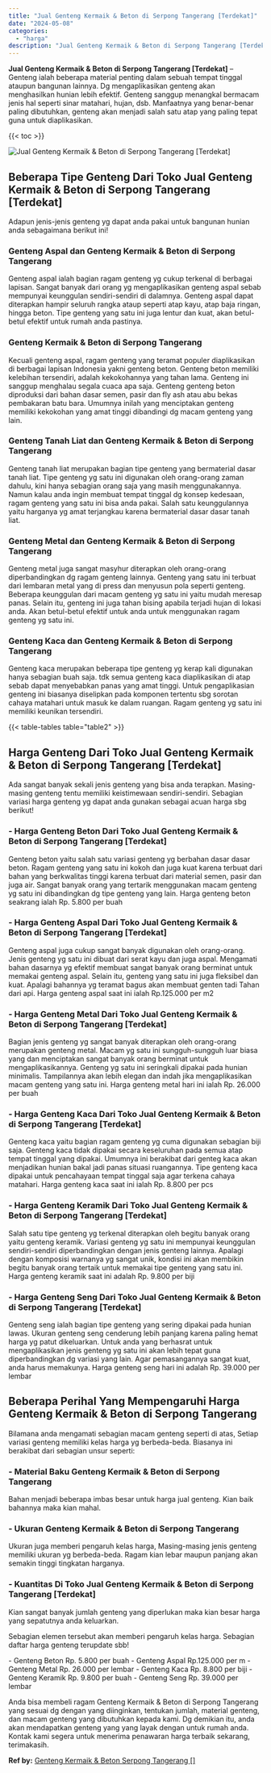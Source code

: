 ```yaml
---
title: "Jual Genteng Kermaik & Beton di Serpong Tangerang [Terdekat]"
date: "2024-05-08"
categories: 
  - "harga"
description: "Jual Genteng Kermaik & Beton di Serpong Tangerang [Terdekat]. Anda bisa membeli ragam Genteng Kermaik & Beton di Serpong Tangerang yang sesuai dg dengan yang..."
---
```


**Jual Genteng Kermaik & Beton di Serpong Tangerang \[Terdekat\]** – Genteng ialah beberapa material penting dalam sebuah tempat tinggal ataupun bangunan lainnya. Dg mengaplikasikan genteng akan menghasilkan hunian lebih efektif. Genteng sanggup menangkal bermacam jenis hal seperti sinar matahari, hujan, dsb. Manfaatnya yang benar-benar paling dibutuhkan, genteng akan menjadi salah satu atap yang paling tepat guna untuk diaplikasikan.

{{< toc >}}

![Jual Genteng Kermaik & Beton di Serpong Tangerang [Terdekat]](/images/genteng-minimalis-murah02.png)

## Beberapa Tipe Genteng Dari Toko Jual Genteng Kermaik & Beton di Serpong Tangerang \[Terdekat\]

Adapun jenis-jenis genteng yg dapat anda pakai untuk bangunan hunian anda sebagaimana berikut ini!

### Genteng Aspal dan Genteng Kermaik & Beton di Serpong Tangerang

Genteng aspal ialah bagian ragam genteng yg cukup terkenal di berbagai lapisan. Sangat banyak dari orang yg mengaplikasikan genteng aspal sebab mempunyai keunggulan sendiri-sendiri di dalamnya. Genteng aspal dapat diterapkan hampir seluruh rangka ataup seperti atap kayu, atap baja ringan, hingga beton. Tipe genteng yang satu ini juga lentur dan kuat, akan betul-betul efektif untuk rumah anda pastinya.

### Genteng Kermaik & Beton di Serpong Tangerang

Kecuali genteng aspal, ragam genteng yang teramat populer diaplikasikan di berbagai lapisan Indonesia yakni genteng beton. Genteng beton memiliki kelebihan tersendiri, adalah kekokohannya yang tahan lama. Genteng ini sanggup menghalau segala cuaca apa saja. Genteng genteng beton diproduksi dari bahan dasar semen, pasir dan fly ash atau abu bekas pembakaran batu bara. Umumnya inilah yang menciptakan genteng memiliki kekokohan yang amat tinggi dibandingi dg macam genteng yang lain.

### Genteng Tanah Liat dan Genteng Kermaik & Beton di Serpong Tangerang

Genteng tanah liat merupakan bagian tipe genteng yang bermaterial dasar tanah liat. Tipe genteng yg satu ini digunakan oleh orang-orang zaman dahulu, kini hanya sebagian orang saja yang masih menggunakannya. Namun kalau anda ingin membuat tempat tinggal dg konsep kedesaan, ragam genteng yang satu ini bisa anda pakai. Salah satu keunggulannya yaitu harganya yg amat terjangkau karena bermaterial dasar dasar tanah liat.

### Genteng Metal dan Genteng Kermaik & Beton di Serpong Tangerang

Genteng metal juga sangat masyhur diterapkan oleh orang-orang diperbandingkan dg ragam genteng lainnya. Genteng yang satu ini terbuat dari lembaran metal yang di press dan menyusun pola seperti genteng. Beberapa keunggulan dari macam genteng yg satu ini yaitu mudah meresap panas. Selain itu, genteng ini juga tahan bising apabila terjadi hujan di lokasi anda. Akan betul-betul efektif untuk anda untuk menggunakan ragam genteng yg satu ini.

### Genteng Kaca dan Genteng Kermaik & Beton di Serpong Tangerang

Genteng kaca merupakan beberapa tipe genteng yg kerap kali digunakan hanya sebagian buah saja. tdk semua genteng kaca diaplikasikan di atap sebab dapat menyebabkan panas yang amat tinggi. Untuk pengaplikasian genteng ini biasanya diselipkan pada komponen tertentu sbg sorotan cahaya matahari untuk masuk ke dalam ruangan. Ragam genteng yg satu ini memiliki keunikan tersendiri.

{{< table-tables table="table2" >}}

## Harga Genteng Dari Toko Jual Genteng Kermaik & Beton di Serpong Tangerang \[Terdekat\]

Ada sangat banyak sekali jenis genteng yang bisa anda terapkan. Masing-masing genteng tentu memiliki keistimewaan sendiri-sendiri. Sebagian variasi harga genteng yg dapat anda gunakan sebagai acuan harga sbg berikut!

### \- Harga Genteng Beton Dari Toko Jual Genteng Kermaik & Beton di Serpong Tangerang \[Terdekat\]

Genteng beton yaitu salah satu variasi genteng yg berbahan dasar dasar beton. Ragam genteng yang satu ini kokoh dan juga kuat karena terbuat dari bahan yang berkwalitas tinggi karena terbuat dari material semen, pasir dan juga air. Sangat banyak orang yang tertarik menggunakan macam genteng yg satu ini dibandingkan dg tipe genteng yang lain. Harga genteng beton seakrang ialah Rp. 5.800 per buah

### \- Harga Genteng Aspal Dari Toko Jual Genteng Kermaik & Beton di Serpong Tangerang \[Terdekat\]

Genteng aspal juga cukup sangat banyak digunakan oleh orang-orang. Jenis genteng yg satu ini dibuat dari serat kayu dan juga aspal. Mengamati bahan dasarnya yg efektif membuat sangat banyak orang berminat untuk memakai genteng aspal. Selain itu, genteng yang satu ini juga fleksibel dan kuat. Apalagi bahannya yg teramat bagus akan membuat genten tadi Tahan dari api. Harga genteng aspal saat ini ialah Rp.125.000 per m2

### \- Harga Genteng Metal Dari Toko Jual Genteng Kermaik & Beton di Serpong Tangerang \[Terdekat\]

Bagian jenis genteng yg sangat banyak diterapkan oleh orang-orang merupakan genteng metal. Macam yg satu ini sungguh-sungguh luar biasa yang dan menciptakan sangat banyak orang berminat untuk mengaplikasikannya. Genteng yg satu ini seringkali dipakai pada hunian minimalis. Tampilannya akan lebih elegan dan indah jika mengaplikasikan macam genteng yang satu ini. Harga genteng metal hari ini ialah Rp. 26.000 per buah

### \- Harga Genteng Kaca Dari Toko Jual Genteng Kermaik & Beton di Serpong Tangerang \[Terdekat\]

Genteng kaca yaitu bagian ragam genteng yg cuma digunakan sebagian biji saja. Genteng kaca tidak dipakai secara keseluruhan pada semua atap tempat tinggal yang dipakai. Umumnya ini berakibat dari genteg kaca akan menjadikan hunian bakal jadi panas situasi ruangannya. Tipe genteng kaca dipakai untuk pencahayaan tempat tinggal saja agar terkena cahaya matahari. Harga genteng kaca saat ini ialah Rp. 8.800 per pcs

### \- Harga Genteng Keramik Dari Toko Jual Genteng Kermaik & Beton di Serpong Tangerang \[Terdekat\]

Salah satu tipe genteng yg terkenal diterapkan oleh begitu banyak orang yaitu genteng keramik. Variasi genteng yg satu ini mempunyai keunggulan sendiri-sendiri diperbandingkan dengan jenis genteng lainnya. Apalagi dengan komposisi warnanya yg sangat unik, kondisi ini akan membikin begitu banyak orang tertaik untuk memakai tipe genteng yang satu ini. Harga genteng keramik saat ini adalah Rp. 9.800 per biji

### \- Harga Genteng Seng Dari Toko Jual Genteng Kermaik & Beton di Serpong Tangerang \[Terdekat\]

Genteng seng ialah bagian tipe genteng yang sering dipakai pada hunian lawas. Ukuran genteng seng cenderung lebih panjang karena paling hemat harga yg patut dikeluarkan. Untuk anda yang berhasrat untuk mengaplikasikan jenis genteng yg satu ini akan lebih tepat guna diperbandingkan dg variasi yang lain. Agar pemasangannya sangat kuat, anda harus memakunya. Harga genteng seng hari ini adalah Rp. 39.000 per lembar

## Beberapa Perihal Yang Mempengaruhi Harga Genteng Kermaik & Beton di Serpong Tangerang

Bilamana anda mengamati sebagian macam genteng seperti di atas, Setiap variasi genteng memiliki kelas harga yg berbeda-beda. Biasanya ini berakibat dari sebagian unsur seperti:

### \- Material Baku Genteng Kermaik & Beton di Serpong Tangerang

Bahan menjadi beberapa imbas besar untuk harga jual genteng. Kian baik bahannya maka kian mahal.

### \- Ukuran Genteng Kermaik & Beton di Serpong Tangerang

Ukuran juga memberi pengaruh kelas harga, Masing-masing jenis genteng memiliki ukuran yg berbeda-beda. Ragam kian lebar maupun panjang akan semakin tinggi tingkatan harganya.

### \- Kuantitas Di Toko Jual Genteng Kermaik & Beton di Serpong Tangerang \[Terdekat\]

Kian sangat banyak jumlah genteng yang diperlukan maka kian besar harga yang sepatutnya anda keluarkan.

Sebagian elemen tersebut akan memberi pengaruh kelas harga. Sebagian daftar harga genteng terupdate sbb!

\- Genteng Beton Rp. 5.800 per buah - Genteng Aspal Rp.125.000 per m - Genteng Metal Rp. 26.000 per lembar - Genteng Kaca Rp. 8.800 per biji - Genteng Keramik Rp. 9.800 per buah - Genteng Seng Rp. 39.000 per lembar

Anda bisa membeli ragam Genteng Kermaik & Beton di Serpong Tangerang yang sesuai dg dengan yang diinginkan, tentukan jumlah, material genteng, dan macam genteng yang dibutuhkan kepada kami. Dg demikian itu, anda akan mendapatkan genteng yang yang layak dengan untuk rumah anda. Kontak kami segera untuk menerima penawaran harga terbaik sekarang, terimakasih.

**Ref by:**  [Genteng Kermaik & Beton  Serpong Tangerang []](https://id.wikipedia.org/wiki/Genteng)
